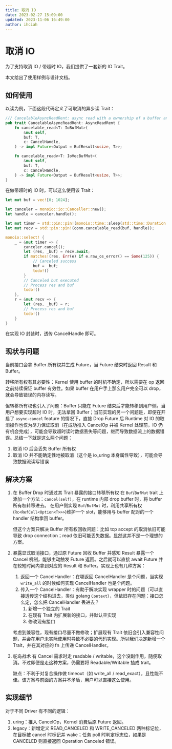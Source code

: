 ```yaml
---
title: 取消 IO
date: 2023-02-27 15:09:00
updated: 2023-11-06 16:49:00
author: ihciah
---
```


# 取消 IO
为了支持取消 IO / 带超时 IO，我们提供了一套新的 IO Trait。

本文给出了使用样例与设计文档。

## 如何使用
以读为例，下面这段代码定义了可取消的异步读 Trait：
```rust
/// CancelableAsyncReadRent: async read with a ownership of a buffer and ability to cancel io.
pub trait CancelableAsyncReadRent: AsyncReadRent {
    fn cancelable_read<T: IoBufMut>(
        &mut self,
        buf: T,
        c: CancelHandle,
    ) -> impl Future<Output = BufResult<usize, T>>;

    fn cancelable_readv<T: IoVecBufMut>(
        &mut self,
        buf: T,
        c: CancelHandle,
    ) -> impl Future<Output = BufResult<usize, T>>;
}
```

在做带超时的 IO 时，可以这么使用该 Trait：
```rust
let mut buf = vec![0; 1024];

let canceler = monoio::io::Canceller::new();
let handle = canceler.handle();

let mut timer = std::pin::pin!(monoio::time::sleep(std::time::Duration::from_millis(100)));
let mut recv = std::pin::pin!(conn.cancelable_read(buf, handle));

monoio::select! {
    _ = &mut timer => {
        canceler.cancel();
        let (res, _buf) = recv.await;
        if matches!(res, Err(e) if e.raw_os_error() == Some(125)) {
            // Canceled success
            buf = _buf;
            todo!()
        }
        // Canceled but executed
        // Process res and buf
        todo!()
    },
    r = &mut recv => {
        let (res, _buf) = r;
        // Process res and buf
        todo!()
    }
}
```

在实现 IO 封装时，透传 CancelHandle 即可。

## 现状与问题
当前接口会拿 Buffer 所有权并生成 Future，当 Future 结束时返回 Result 和 Buffer。

转移所有权有其必要性：Kernel 使用 buffer 的时机不确定，所以需要在 op 返回之前持续保证 buffer 有效性。如果 buffer 在用户手上那么用户完全可以 drop，就会导致错误的内存读写。

但转移所有权也引入了问题：Buffer 只能在 Future 结束后才能转移到用户侧。当用户想要实现超时 IO 时，无法拿回 Buffer；当前实现的另一个问题是，即便在开启了 `async-cancel` feature 的情况下，直接 Drop Future 后 Runtime 对 IO 的取消操作也仅为尽力保证取消（在成功推入 CancelOp 并被 Kernel 处理前，IO 仍有机会完成），可能会导致超时读时数据丢失等问题，继而导致数据流上的数据错误。总结一下就是这么两个问题：
1. 取消 IO 后会丢失 Buffer 所有权
2. 取消 IO 并不能确定性地被取消（这个是 io_uring 本身属性导致），可能会导致数据流读写错误

## 解决方案
1. 在 Buffer Drop 时通过其 Trait 暴露的接口转移所有权
    在 `Buf`/`BufMut` trait 上添加一个方法：`cancel(self)`，在 runtime 内部 drop buffer 时，将 buffer 所有权转移进去。
    在用户侧实现 `Buf`/`BufMut` 时，利用共享所有权(`Rc<RefCell<Option<T>>>`)维护一个 slot，能够用与 buffer 配对的一个 handler 结构拿回 buffer。

    但这个方案只解决 Buffer 所有权回收问题：比如 tcp accept 的取消依旧可能导致 drop connection；read 依旧可能丢失数据。显然这并不是一个理想的方案。

2. 暴露显式取消接口，通过原 Future 回收 Buffer 并感知 Result
暴露一个 Cancel 机制，能够主动触发 Future 返回。之后就可以直接 await Future 并在较短时间内拿到对应的 Result 和 Buffer。实现上也有几种方案：
    1. 返回一个 CancelHandler：在哪返回 CancelHandler 是个问题，当实现 `write_all` 的时候如何实现 CancelHandler 也是个问题。
    2. 传入一个 CancelHandler：有助于解决实现 wrapper 时的问题（可以直接透传这个结构进去，类似 golang `Context`），但依旧存在问题：接口怎么定，怎么把 CancelHandler 丢进去？
        1. 新增一个独立的 Trait
        2. 在现有 Trait 内扩展新的接口，并默认空实现
        3. 修改现有接口

    考虑到兼容性，现有接口尽量不做修改；扩展现有 Trait 依旧会引入兼容性问题，并会在用户未实际使用时导致不必要的代码实现。所以我们决定新增一个 Trait，并在其对应的 fn 上传递 CancelHandler。

3. 鸵鸟战术
    有 Cancel 需求时走 readable / writable，这个没副作用，随便取消。不过即便是走这种方案，仍需要将 Readable/Writable 抽成 trait。

    缺点：不利于对复合操作做 timeout（如 write_all / read_exact），且性能不佳。该方案与前面的方案并不矛盾，用户可以直接这么使用。

## 实现细节
对于不同 Driver 有不同的逻辑：
1. uring：推入 CancelOp，Kernel 消费后原 Future 返回。
2. legacy：新增定义 READ_CANCELED 和 WRITE_CANCELED 两种标记位，在目标被 cancel 时标记并 wake；任务 poll 时判定标志位，如果是 CANCELED 则直接返回 Operation Canceled 错误。
